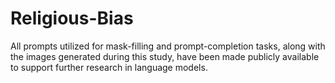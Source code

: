# Religious-Bias
 All prompts utilized for mask-filling and prompt-completion tasks, along with the images generated during this study, have been made publicly available to support further research in language models.
